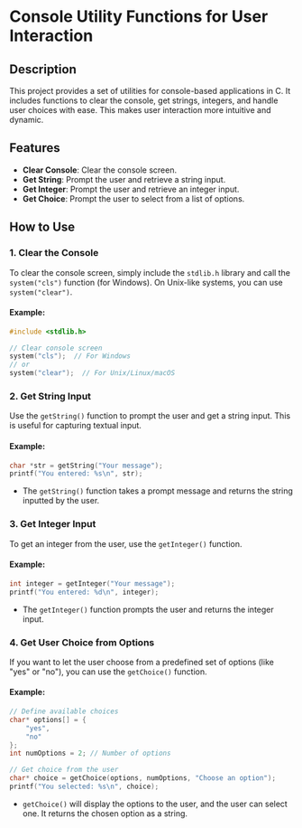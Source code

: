 # Console Utility Functions for User Interaction
## Description

This project provides a set of utilities for console-based applications in C. It includes functions to clear the console, get strings, integers, and handle user choices with ease. This makes user interaction more intuitive and dynamic.

## Features

- **Clear Console**: Clear the console screen.
- **Get String**: Prompt the user and retrieve a string input.
- **Get Integer**: Prompt the user and retrieve an integer input.
- **Get Choice**: Prompt the user to select from a list of options.

## How to Use

### 1. Clear the Console

To clear the console screen, simply include the `stdlib.h` library and call the `system("cls")` function (for Windows). On Unix-like systems, you can use `system("clear")`.

#### Example:
```c
#include <stdlib.h>

// Clear console screen
system("cls");  // For Windows
// or 
system("clear");  // For Unix/Linux/macOS
```

### 2. Get String Input

Use the `getString()` function to prompt the user and get a string input. This is useful for capturing textual input.

#### Example:
```c
char *str = getString("Your message");
printf("You entered: %s\n", str);
```

- The `getString()` function takes a prompt message and returns the string inputted by the user.

### 3. Get Integer Input

To get an integer from the user, use the `getInteger()` function.

#### Example:
```c
int integer = getInteger("Your message");
printf("You entered: %d\n", integer);
```

- The `getInteger()` function prompts the user and returns the integer input.

### 4. Get User Choice from Options

If you want to let the user choose from a predefined set of options (like "yes" or "no"), you can use the `getChoice()` function.

#### Example:
```c
// Define available choices
char* options[] = {
    "yes",
    "no"
};
int numOptions = 2; // Number of options

// Get choice from the user
char* choice = getChoice(options, numOptions, "Choose an option");
printf("You selected: %s\n", choice);
```

- `getChoice()` will display the options to the user, and the user can select one. It returns the chosen option as a string.

